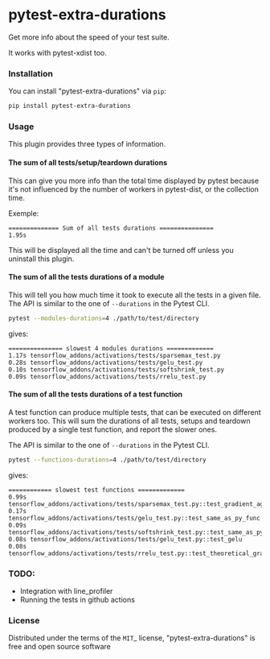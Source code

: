 # pytest-extra-durations

Get more info about the speed of your test suite.

It works with pytest-xdist too.


### Installation

You can install "pytest-extra-durations" via `pip`:

```bash
pip install pytest-extra-durations
```

### Usage

This plugin provides three types of information.

#### The sum of all tests/setup/teardown durations

This can give you more info than the total time displayed by pytest because it's 
not influenced by the number of workers in pytest-dist, or the collection time.

Exemple:

```
============== Sum of all tests durations ===============
1.95s
```

This will be displayed all the time and can't be turned off unless you 
uninstall this plugin.


#### The sum of all the tests durations of a module

This will tell you how much time it took to execute all the tests in a given file.
The API is similar to the one of `--durations` in the Pytest CLI.

```bash
pytest --modules-durations=4 ./path/to/test/directory
```

gives:

```
=============== slowest 4 modules durations =============
1.17s tensorflow_addons/activations/tests/sparsemax_test.py
0.28s tensorflow_addons/activations/tests/gelu_test.py
0.10s tensorflow_addons/activations/tests/softshrink_test.py
0.09s tensorflow_addons/activations/tests/rrelu_test.py
```

#### The sum of all the tests durations of a test function

A test function can produce multiple tests, that can be executed on different workers 
too. This will sum the durations of all tests, setups and teardown produced by 
a single test function, and report the slower ones.

The API is similar to the one of `--durations` in the Pytest CLI.

```bash
pytest --functions-durations=4 ./path/to/test/directory
```

gives:

```
============ slowest test functions =============
0.99s tensorflow_addons/activations/tests/sparsemax_test.py::test_gradient_against_estimate
0.17s tensorflow_addons/activations/tests/gelu_test.py::test_same_as_py_func
0.09s tensorflow_addons/activations/tests/softshrink_test.py::test_same_as_py_func
0.08s tensorflow_addons/activations/tests/gelu_test.py::test_gelu
0.08s tensorflow_addons/activations/tests/rrelu_test.py::test_theoretical_gradients
```


### TODO: 

* Integration with line_profiler
* Running the tests in github actions


### License


Distributed under the terms of the `MIT`_ license, "pytest-extra-durations" is free and open source software



